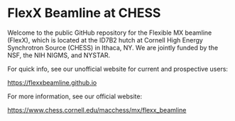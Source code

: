 # FlexX Beamline at CHESS

Welcome to the public GitHub repository for the Flexible MX beamline (FlexX), which is located at the ID7B2 hutch at Cornell High Energy Synchrotron Source (CHESS) in Ithaca, NY. We are jointly funded by the NSF, the NIH NIGMS, and NYSTAR. 

For quick info, see our unofficial website for current and prospective users:

<https://flexxbeamline.github.io>

For more information, see our official website:

<https://www.chess.cornell.edu/macchess/mx/flexx_beamline>
